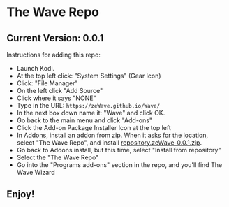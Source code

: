 # The Wave Repo
## Current Version: 0.0.1

Instructions for adding this repo:


<p align="left">
  <ul>
    <li>Launch Kodi.</li>
    <li>At the top left click: "System Settings" (Gear Icon)</li>
    <li>Click: "File Manager"</li>    
    <li>On the left click "Add Source"</li>
    <li>Click where it says "NONE"</li>
    <li>Type in the URL: <code>https://zeWave.github.io/Wave/</code> </li>
    <li>In the next box down name it: "Wave" and click OK.</li>
    <li>Go back to the main menu and click "Add-ons"</li>
    <li>Click the Add-on Package Installer Icon at the top left</li>
    <li>In Addons, install an addon from zip.  When it asks for the location, select "The Wave Repo", and install <a href="https://zeWave.github.io/Wave/repository.zeWave-0.0.1.zip">repository.zeWave-0.0.1.zip</a>.</li>
    <li>Go back to Addons install, but this time, select "Install from repository"</li>
    <li>Select the "The Wave Repo"</li>
    <li>Go into the "Programs add-ons" section in the repo, and you'll find The Wave Wizard</li>
  </ul>
</p>

## Enjoy!
